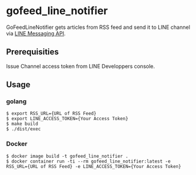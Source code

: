 # gofeed_line_notifier

GoFeedLineNotifier gets articles from RSS feed and send it to LINE channel via [LINE Messaging API](https://developers.line.biz/en/reference/messaging-api/).

## Prerequisities

Issue Channel access token from LINE Developpers console.

## Usage

### golang

```
$ export RSS_URL={URL of RSS Feed}
$ export LINE_ACCESS_TOKEN={Your Access Token}
$ make build
$ ./dist/exec
```

### Docker

```
$ docker image build -t gofeed_line_notifier .
$ docker container run -ti --rm gofeed_line_notifier:latest -e RSS_URL={URL of RSS Feed} -e LINE_ACCESS_TOKEN={Your Access Token}
```
